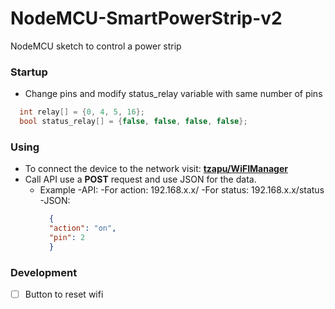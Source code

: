 # NodeMCU-SmartPowerStrip-v2
NodeMCU sketch to control a power strip

### Startup
- Change pins and modify status_relay variable with same number of pins
```cpp
  int relay[] = {0, 4, 5, 16};
  bool status_relay[] = {false, false, false, false};
```

### Using

- To connect the device to the network visit: __[tzapu/WiFIManager](https://github.com/tzapu/WiFiManager)__
- Call API use a __POST__ request and use JSON for the data.
  - Example
    -API:
      -For action:
        192.168.x.x/
      -For status:
        192.168.x.x/status
    -JSON:
     ```json
       {
       "action": "on",
       "pin": 2
       }
     ```

### Development
- [ ] Button to reset wifi

